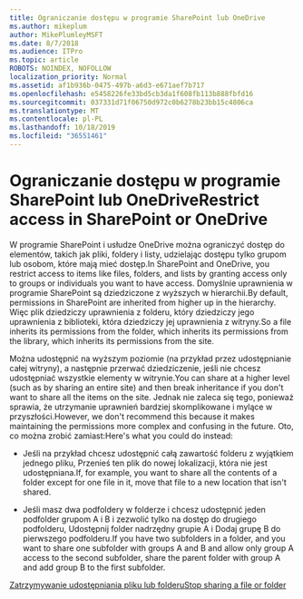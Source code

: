 ```yaml
---
title: Ograniczanie dostępu w programie SharePoint lub OneDrive
ms.author: mikeplum
author: MikePlumleyMSFT
ms.date: 8/7/2018
ms.audience: ITPro
ms.topic: article
ROBOTS: NOINDEX, NOFOLLOW
localization_priority: Normal
ms.assetid: af1b936b-0475-497b-a6d3-e671aef7b717
ms.openlocfilehash: e5458226fe33bd5cb3da1f608fb113b888fbfd16
ms.sourcegitcommit: 037331d71f06750d972c0b6278b23bb15c4806ca
ms.translationtype: MT
ms.contentlocale: pl-PL
ms.lasthandoff: 10/18/2019
ms.locfileid: "36551461"
---
```

# <a name="restrict-access-in-sharepoint-or-onedrive"></a><span data-ttu-id="d66c6-102">Ograniczanie dostępu w programie SharePoint lub OneDrive</span><span class="sxs-lookup"><span data-stu-id="d66c6-102">Restrict access in SharePoint or OneDrive</span></span>

<span data-ttu-id="d66c6-103">W programie SharePoint i usłudze OneDrive można ograniczyć dostęp do elementów, takich jak pliki, foldery i listy, udzielając dostępu tylko grupom lub osobom, które mają mieć dostęp.</span><span class="sxs-lookup"><span data-stu-id="d66c6-103">In SharePoint and OneDrive, you restrict access to items like files, folders, and lists by granting access only to groups or individuals you want to have access.</span></span> <span data-ttu-id="d66c6-104">Domyślnie uprawnienia w programie SharePoint są dziedziczone z wyższych w hierarchii.</span><span class="sxs-lookup"><span data-stu-id="d66c6-104">By default, permissions in SharePoint are inherited from higher up in the hierarchy.</span></span> <span data-ttu-id="d66c6-105">Więc plik dziedziczy uprawnienia z folderu, który dziedziczy jego uprawnienia z biblioteki, która dziedziczy jej uprawnienia z witryny.</span><span class="sxs-lookup"><span data-stu-id="d66c6-105">So a file inherits its permissions from the folder, which inherits its permissions from the library, which inherits its permissions from the site.</span></span>
  
<span data-ttu-id="d66c6-106">Można udostępnić na wyższym poziomie (na przykład przez udostępnianie całej witryny), a następnie przerwać dziedziczenie, jeśli nie chcesz udostępniać wszystkie elementy w witrynie.</span><span class="sxs-lookup"><span data-stu-id="d66c6-106">You can share at a higher level (such as by sharing an entire site) and then break inheritance if you don't want to share all the items on the site.</span></span> <span data-ttu-id="d66c6-107">Jednak nie zaleca się tego, ponieważ sprawia, że utrzymanie uprawnień bardziej skomplikowane i mylące w przyszłości.</span><span class="sxs-lookup"><span data-stu-id="d66c6-107">However, we don't recommend this because it makes maintaining the permissions more complex and confusing in the future.</span></span> <span data-ttu-id="d66c6-108">Oto, co można zrobić zamiast:</span><span class="sxs-lookup"><span data-stu-id="d66c6-108">Here's what you could do instead:</span></span>
  
- <span data-ttu-id="d66c6-109">Jeśli na przykład chcesz udostępnić całą zawartość folderu z wyjątkiem jednego pliku, Przenieś ten plik do nowej lokalizacji, która nie jest udostępniana.</span><span class="sxs-lookup"><span data-stu-id="d66c6-109">If, for example, you want to share all the contents of a folder except for one file in it, move that file to a new location that isn't shared.</span></span>
    
- <span data-ttu-id="d66c6-110">Jeśli masz dwa podfoldery w folderze i chcesz udostępnić jeden podfolder grupom A i B i zezwolić tylko na dostęp do drugiego podfolderu, Udostępnij folder nadrzędny grupie A i Dodaj grupę B do pierwszego podfolderu.</span><span class="sxs-lookup"><span data-stu-id="d66c6-110">If you have two subfolders in a folder, and you want to share one subfolder with groups A and B and allow only group A access to the second subfolder, share the parent folder with group A and add group B to the first subfolder.</span></span>
    
[<span data-ttu-id="d66c6-111">Zatrzymywanie udostępniania pliku lub folderu</span><span class="sxs-lookup"><span data-stu-id="d66c6-111">Stop sharing a file or folder </span></span>](https://go.microsoft.com/fwlink/?linkid=2008861)
  

